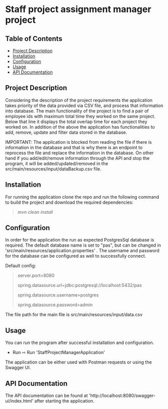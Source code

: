 # Staff project assignment manager project

## Table of Contents
- [Project Description](#project-description)
- [Installation](#installation)
- [Configuration](#configuration)
- [Usage](#usage)
- [API Documentation](#api-documentation)

## Project Description

Considering the description of the project requirements the application takes priority of the data provided via CSV file,
and process that information into database. The main functionality of the project is to find a pair of employee ids with maximum
total time they worked on the same project. Below that line it displays the total overlap time for each project they worked on.
In addition of the above the application has functionalities to add, remove, update and filter data stored in the database.

IMPORTANT: The application is blocked from reading the file if there is information in the database and that is why there is an endpoint 
to reprocess the file and replace the information in the database. On other hand if you add/edit/remove information through the API and stop the program,
it will be added/updated/removed in the src/main/resources/input/dataBackup.csv file.

## Installation

For running the application clone the repo and run the following command to build the project and download the required dependencies:
> *mvn clean install*

## Configuration
In order for the application the run as expected PostgresSql database is required. The default database name is set to "pas",
but can be changed in 'src/main/resources/application.properties' . The username and password for the database can be configured 
as well to successfully connect.

Default config:
> server.port=8080
> 
> spring.datasource.url=jdbc:postgresql://localhost:5432/pas
>
>spring.datasource.username=postgres
>
> spring.datasource.password=admin

The file path for the main file is src/main/resources/input/data.csv

## Usage
You can run the program after successful installation and configuration. <br>
* Run ⇨ Run 'StaffProjectManagerApplication'

The application can be either used with Postman requests or using the Swagger UI.

## API Documentation
The API documentation can be found at 'http://localhost:8080/swagger-ui/index.html' after starting the application.


